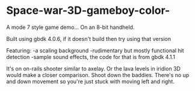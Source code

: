 # Space-war-3D-gameboy-color-
A mode 7 style game demo... On an 8-bit handheld.

Built using gbdk 4.0.6, if it doesn't build then try using that version

Featuring:
-a scaling background
-rudimentary but mostly functional hit detection
-sample sound effects, the code for that is from gbdk 4.1.1

It's on on-rails shooter similar to axelay. Or the lava levels in iridion 3D would make a closer comparison. Shoot down the baddies. There's no up and down movement so you're just stuck with moving left and right.
